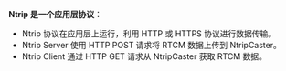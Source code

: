 **Ntrip 是一个应用层协议**：

- Ntrip 协议在应用层上运行，利用 HTTP 或 HTTPS 协议进行数据传输。
- Ntrip Server 使用 HTTP POST 请求将 RTCM 数据上传到 NtripCaster。
- Ntrip Client 通过 HTTP GET 请求从 NtripCaster 获取 RTCM 数据。